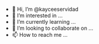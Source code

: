 - 👋 Hi, I’m @kayceeservidad
- 👀 I’m interested in ...
- 🌱 I’m currently learning ...
- 💞️ I’m looking to collaborate on ...
- 📫 How to reach me ...

<!---
kayceeservidad/kayceeservidad is a ✨ special ✨ repository because its `README.md` (this file) appears on your GitHub profile.
You can click the Preview link to take a look at your changes.
--->
